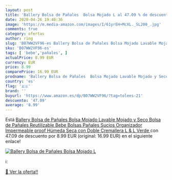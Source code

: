 ```yaml
---
layout: post
title: 'Ballery Bolsa de Pañales  Bolsa Mojado L al 47.09 % de descuento'
date: 2020-04-26 19:40:36
image: 'https://m.media-amazon.com/images/I/61yrEH+McXL._SL200_.jpg'
comments: true
category: ofertas
author: ring
slug: 'B07WW2VF96-es Ballery Bolsa de Pañales Bolsa Mojado Lavable Mojado y...'
sku: 'B07WW2VF96-es'
tags: [ 'bebe','pañales', ]
actualPrice: 8.99 EUR
currency: EUR
price: 8.99
comparePrice: 16.99 EUR
prodname: 'Ballery Bolsa de Pañales  Bolsa Mojado Lavable Mojado y Seco Bolsa de Pañales Reutilizable Bebe Bolsas Pañales Sucios Organizador Impermeable proof Húmeda Seca con Doble Cremallera  L & L  Verde '
country: 'es'
flag: '🇪🇸'
brand: ''
buyurl: 'https://www.amazon.es/dp/B07WW2VF96/?tag=tolees-21'
descuento: '47.09'
average: '8.99'
---
```


Está [Ballery Bolsa de Pañales  Bolsa Mojado Lavable Mojado y Seco Bolsa de Pañales Reutilizable Bebe Bolsas Pañales Sucios Organizador Impermeable proof Húmeda Seca con Doble Cremallera  L & L  Verde ](https://www.amazon.es/dp/B07WW2VF96/?tag=tolees-21) con 47.09 de descuento por 8.99 EUR (original: 16.99 EUR) en el siguiente enlace!

[![Ballery Bolsa de Pañales  Bolsa Mojado L](https://m.media-amazon.com/images/I/61yrEH+McXL._SL200_.jpg)](https://www.amazon.es/dp/B07WW2VF96/?tag=tolees-21)

ℹ️:


[🛒 Ver la oferta!!](https://www.amazon.es/dp/B07WW2VF96/?tag=tolees-21)
